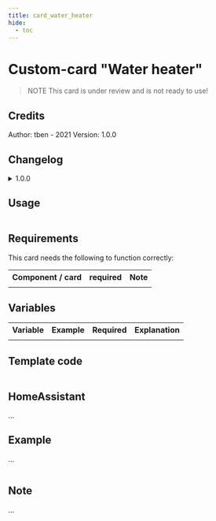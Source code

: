 ```yaml
---
title: card_water_heater
hide:
  - toc
---
```

<!-- markdownlint-disable MD046 -->

# Custom-card "Water heater"

> NOTE
> This card is under review and is not ready to use!

## Credits

Author: tben - 2021
Version: 1.0.0

## Changelog

<details>
<summary>1.0.0</summary>
Initial release
</details>

## Usage

```yaml
```

## Requirements

This card needs the following to function correctly:
<table>
<tr>
<th>Component / card</th>
<th>required</th>
<th>Note</th>
</tr>
<tr>
<td></td>
<td></td>
<td></td>
</table>

## Variables

<table>
<tr>
<th>Variable</th>
<th>Example</th>
<th>Required</th>
<th>Explanation</th>
</tr>
<tr>
<td></td>
<td></td>
<td></td>
<td></td>
</tr>
</table>

## Template code

```yaml
```

## HomeAssistant

...

## Example

...

```yaml
```

## Note

...
